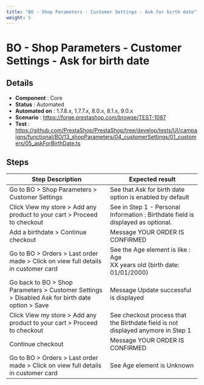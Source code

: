 ```yaml
---
title: "BO - Shop Parameters - Customer Settings - Ask for birth date"
weight: 5
---
```


# BO - Shop Parameters - Customer Settings - Ask for birth date
## Details
* **Component** : Core
* **Status** : Automated
* **Automated on** : 1.7.8.x, 1.7.7.x, 8.0.x, 8.1.x, 9.0.x
* **Scenario** : https://forge.prestashop.com/browse/TEST-1087
* **Test** : https://github.com/PrestaShop/PrestaShop/tree/develop/tests/UI/campaigns/functional/BO/13_shopParameters/04_customerSettings/01_customers/05_askForBirthDate.ts

## Steps
| Step Description | Expected result |
| ----- | ----- |
| Go to BO > Shop Parameters > Customer Settings | See that Ask for birth date option is enabled by default |
| Click View my store > Add any product to your cart > Proceed to checkout | See in Step 1 - Personal Information : Birthdate field is displayed as optional. |
| Add a birthdate > Continue checkout | Message YOUR ORDER IS CONFIRMED |
| Go to BO > Orders > Last order made > Click on view full details in customer card | See the Age element is like : <br>Age<br>XX years old (birth date: 01/01/2000) |
| Go back to BO > Shop Parameters > Customer Settings > Disabled Ask for birth date option > Save | Message Update successful is displayed |
| Click View my store > Add any product to your cart > Proceed to checkout | See checkout process that the Birthdate field is not displayed anymore in Step 1 |
| Continue checkout | Message YOUR ORDER IS CONFIRMED |
| Go to BO > Orders > Last order made > Click on view full details in customer card | See Age element is Unknown |